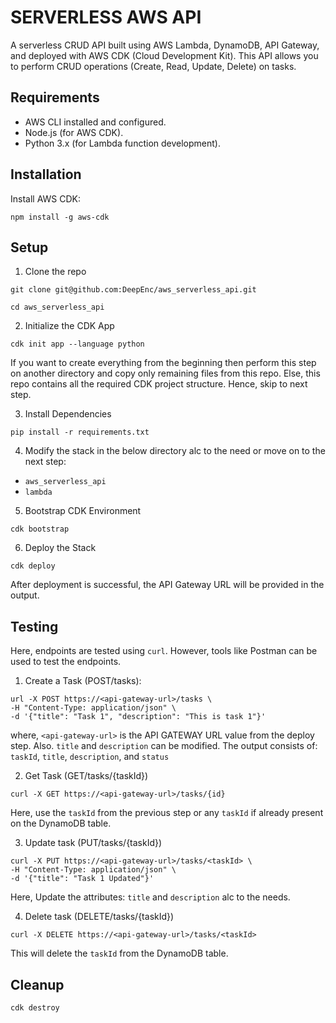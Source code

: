 
# SERVERLESS AWS API

A serverless CRUD API built using AWS Lambda, DynamoDB, API Gateway, and deployed with AWS CDK (Cloud Development Kit). This API allows you to perform CRUD operations (Create, Read, Update, Delete) on tasks.

## Requirements

* AWS CLI installed and configured.
* Node.js (for AWS CDK).
* Python 3.x (for Lambda function development).

## Installation
Install AWS CDK:
```
npm install -g aws-cdk
```
## Setup
1. Clone the repo
```
git clone git@github.com:DeepEnc/aws_serverless_api.git

cd aws_serverless_api
```

2. Initialize the CDK App
```
cdk init app --language python
```
If you want to create everything from the beginning then perform this step on another directory and copy only remaining files from this repo. Else, this repo contains all the required CDK project structure. Hence, skip to next step. 

3. Install Dependencies
```
pip install -r requirements.txt
```

4. Modify the stack in the below directory alc to the need or move on to the next step:
* `aws_serverless_api`
* `lambda`

5. Bootstrap CDK Environment
```
cdk bootstrap
```

6. Deploy the Stack
```
cdk deploy
```
After deployment is successful, the API Gateway URL will be provided in the output.

## Testing
Here, endpoints are tested using `curl`. However, tools like Postman can be used to test the endpoints.

1. Create a Task (POST/tasks):
```
url -X POST https://<api-gateway-url>/tasks \
-H "Content-Type: application/json" \
-d '{"title": "Task 1", "description": "This is task 1"}'
```
where, `<api-gateway-url>` is the API GATEWAY URL value from the deploy step.
Also. `title` and `description` can be modified. The output consists of: `taskId`, `title`, `description`, and `status`

2. Get Task (GET/tasks/{taskId})
```
curl -X GET https://<api-gateway-url>/tasks/{id}
```
Here,  use the `taskId` from the previous step or any `taskId` if already present on the DynamoDB table.

3. Update task (PUT/tasks/{taskId})
```
curl -X PUT https://<api-gateway-url>/tasks/<taskId> \
-H "Content-Type: application/json" \
-d '{"title": "Task 1 Updated"}'
```
Here, Update the attributes: `title` and `description` alc to the needs. 

4. Delete task (DELETE/tasks/{taskId})
```
curl -X DELETE https://<api-gateway-url>/tasks/<taskId>
```
This will delete the `taskId` from the DynamoDB table.

## Cleanup
```
cdk destroy
```